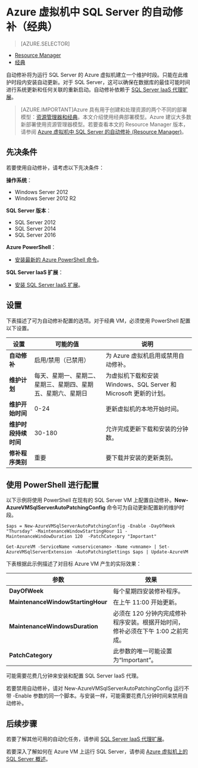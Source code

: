 <properties
	pageTitle="SQL Server VM 的自动修补（经典）| Azure"
	description="介绍在 Azure 中运行且使用经典部署模式的 SQL Server 虚拟机的自动修补功能。"
	services="virtual-machines-windows"
	documentationCenter="na"
	authors="rothja"
	manager="jhubbard"
	editor=""
	tags="azure-service-management" />  

<tags
	ms.service="virtual-machines-windows"
	ms.devlang="na"
	ms.topic="article"
	ms.tgt_pltfrm="vm-windows-sql-server"
	ms.workload="infrastructure-services"
	ms.date="09/26/2016"
	wacn.date="12/26/2016"
	ms.author="jroth" />

# Azure 虚拟机中 SQL Server 的自动修补（经典）

> [AZURE.SELECTOR]
- [Resource Manager](/documentation/articles/virtual-machines-windows-sql-automated-patching/)
- [经典](/documentation/articles/virtual-machines-windows-classic-sql-automated-patching/)

自动修补将为运行 SQL Server 的 Azure 虚拟机建立一个维护时段。只能在此维护时段内安装自动更新。对于 SQL Server，这可以确保在数据库的最佳可能时间进行系统更新和任何关联的重新启动。自动修补依赖于 [SQL Server IaaS 代理扩展](/documentation/articles/virtual-machines-windows-classic-sql-server-agent-extension/)。

> [AZURE.IMPORTANT]Azure 具有用于创建和处理资源的两个不同的部署模型：[资源管理器和经典](/documentation/articles/resource-manager-deployment-model/)。本文介绍使用经典部署模型。Azure 建议大多数新部署使用资源管理器模型。若要查看本文的 Resource Manager 版本，请参阅 [Azure 虚拟机中 SQL Server 的自动修补 (Resource Manager)](/documentation/articles/virtual-machines-windows-sql-automated-patching/)。

## 先决条件

若要使用自动修补，请考虑以下先决条件：

**操作系统**：

- Windows Server 2012
- Windows Server 2012 R2

**SQL Server 版本**：

- SQL Server 2012
- SQL Server 2014
- SQL Server 2016

**Azure PowerShell**：

- [安装最新的 Azure PowerShell 命令](https://docs.microsoft.com/powershell/azureps-cmdlets-docs)。

**SQL Server IaaS 扩展**：

- [安装 SQL Server IaaS 扩展](/documentation/articles/virtual-machines-windows-classic-sql-server-agent-extension/)。

## 设置

下表描述了可为自动修补配置的选项。对于经典 VM，必须使用 PowerShell 配置以下设置。

|设置|可能的值|说明|
|---|---|---|
|**自动修补**|启用/禁用（已禁用）|为 Azure 虚拟机启用或禁用自动修补。|
|**维护计划**|每天、星期一、星期二、星期三、星期四、星期五、星期六、星期日|为虚拟机下载和安装 Windows、SQL Server 和 Microsoft 更新的计划。|
|**维护开始时间**|0-24|更新虚拟机的本地开始时间。|
|**维护时段持续时间**|30-180|允许完成更新下载和安装的分钟数。|
|**修补程序类别**|重要|要下载并安装的更新类别。|

## 使用 PowerShell 进行配置

以下示例将使用 PowerShell 在现有的 SQL Server VM 上配置自动修补。**New-AzureVMSqlServerAutoPatchingConfig** 命令可为自动更新配置新的维护时段。

    $aps = New-AzureVMSqlServerAutoPatchingConfig -Enable -DayOfWeek "Thursday" -MaintenanceWindowStartingHour 11 -MaintenanceWindowDuration 120  -PatchCategory "Important"

    Get-AzureVM -ServiceName <vmservicename> -Name <vmname> | Set-AzureVMSqlServerExtension -AutoPatchingSettings $aps | Update-AzureVM

下表根据此示例描述了对目标 Azure VM 产生的实际效果：

|参数|效果|
|---|---|
|**DayOfWeek**|每个星期四安装修补程序。|
|**MaintenanceWindowStartingHour**|在上午 11:00 开始更新。|
|**MaintenanceWindowsDuration**|必须在 120 分钟内完成修补程序安装。根据开始时间，修补必须在下午 1:00 之前完成。|
|**PatchCategory**|此参数的唯一可能设置为“Important”。|

可能需要花费几分钟来安装和配置 SQL Server IaaS 代理。

若要禁用自动修补，请对 New-AzureVMSqlServerAutoPatchingConfig 运行不带 -Enable 参数的同一个脚本。与安装一样，可能需要花费几分钟时间来禁用自动修补。

## 后续步骤

若要了解其他可用的自动化任务，请参阅 [SQL Server IaaS 代理扩展](/documentation/articles/virtual-machines-windows-classic-sql-server-agent-extension/)。

若要深入了解如何在 Azure VM 上运行 SQL Server，请参阅 [Azure 虚拟机上的 SQL Server 概述](/documentation/articles/virtual-machines-windows-sql-server-iaas-overview/)。

<!---HONumber=Mooncake_Quality_Review_1215_2016-->